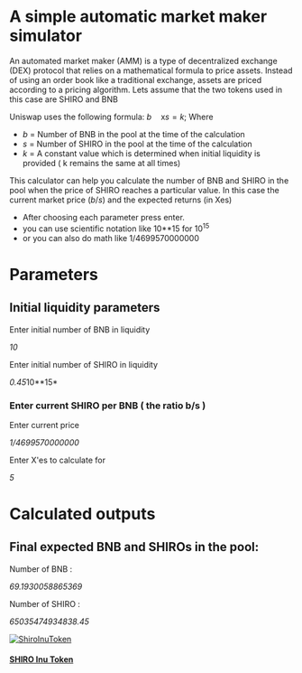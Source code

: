 # A simple automatic market maker simulator
An automated market maker (AMM) is a type of decentralized exchange (DEX) protocol
that relies on a mathematical formula to price assets.
Instead of using an order book like a traditional exchange, 
assets are priced according to a pricing algorithm.
Lets assume that the two tokens used in this case are SHIRO and BNB

Uniswap uses the following formula:
$b \quad \mathrm{x} s = k$;
Where 
* $b$ = Number of BNB in the pool at the time of the calculation
* $s$ = Number of SHIRO in the pool at the time of the calculation
* $k$ = A constant value which is determined when initial liquidity is provided ( k remains the same at all times)

This calculator can help you calculate the number of BNB and SHIRO in the pool when the 
price of SHIRO reaches a particular value.
In this case the current market price ($b/s$) and the expected returns (in Xes) 

* After choosing each parameter press enter.
* you can use scientific notation like 10**15 for $10^{15}$
* or you can also do math like 1/4699570000000



# Parameters

## Initial liquidity parameters

Enter initial number of BNB in liquidity 

*10*

Enter initial number of SHIRO in liquidity

*0.45*10**15*

### Enter current SHIRO per BNB ( the ratio b/s )

Enter current price

*1/4699570000000*

Enter X'es to calculate for

*5*

# Calculated outputs

## Final expected BNB and SHIROs in the pool:

Number of BNB :

*69.1930058865369*

Number of SHIRO :

*65035474934838.45*

[![ShiroInuToken](https://rawcdn.githack.com/mr12fingers/AMM-Sim/50333521a6adfdf6ba146d16037d0cd8cf6a4255/ShiroFinal.svg)](https://www.shiroinu.online/)



#### [SHIRO Inu Token](https://www.shiroinu.online/)